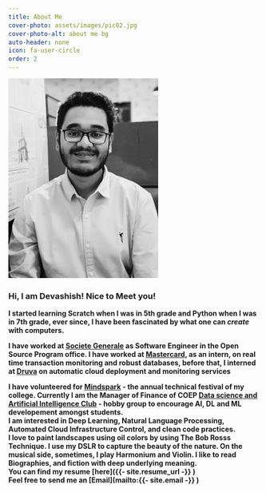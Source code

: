 ```yaml
---
title: About Me
cover-photo: assets/images/pic02.jpg
cover-photo-alt: about me bg
auto-header: none
icon: fa-user-circle
order: 2
---
```

![My photo](./assets/images/DevashishX.png "My Photo")

### **Hi, I am Devashish! Nice to Meet you!**

**I started learning Scratch when I was in 5th grade and Python when I was in 7th grade, ever since, I have been fascinated by what one can <i>create</i> with computers.**  

**I have worked at [Societe Generale](https://www.societegenerale.com/en) as Software Engineer in the Open Source Program office. I have worked at [Mastercard](https://www.mastercard.us/en-us.html "mastercard"), as an intern, on real time transaction monitoring and robust databases, before that, I interned at [Druva](https://www.druva.com/ "druva") on automatic cloud deployment and monitoring services**   

**I have volunteered for [Mindspark](http://www.mind-spark.org/) - the annual technical festival of my college. Currently I am the Manager of Finance of COEP [Data science and Artificial Intelligence Club](https://www.coep.org.in/dsai/ "DSAI") - hobby group to encourage AI, DL and ML developement amongst students.**   
**I am interested in Deep Learning, Natural Language Processing, Automated Cloud Infrastructure Control, and clean code practices.**   
**I love to paint landscapes using oil colors by using The Bob Rosss Technique. I use my DSLR to capture the beauty of the nature. On the musical side, sometimes, I play Harmonium and Violin. I like to read Biographies, and fiction with deep underlying meaning.**   
**You can find my resume [here]({{- site.resume_url -}} )**   
**Feel free to send me an [Email](mailto:{{- site.email -}} )**